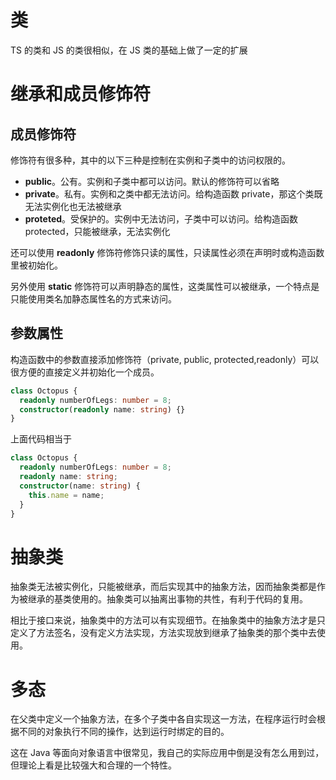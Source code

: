 # 类

TS 的类和 JS 的类很相似，在 JS 类的基础上做了一定的扩展

# 继承和成员修饰符

## 成员修饰符

修饰符有很多种，其中的以下三种是控制在实例和子类中的访问权限的。

- **public**。公有。实例和子类中都可以访问。默认的修饰符可以省略
- **private**。私有。实例和之类中都无法访问。给构造函数 private，那这个类既无法实例化也无法被继承
- **proteted**。受保护的。实例中无法访问，子类中可以访问。给构造函数 protected，只能被继承，无法实例化

还可以使用 **readonly** 修饰符修饰只读的属性，只读属性必须在声明时或构造函数里被初始化。

另外使用 **static** 修饰符可以声明静态的属性，这类属性可以被继承，一个特点是只能使用类名加静态属性名的方式来访问。

## 参数属性

构造函数中的参数直接添加修饰符（private, public, protected,readonly）可以很方便的直接定义并初始化一个成员。

```typescript
class Octopus {
  readonly numberOfLegs: number = 8;
  constructor(readonly name: string) {}
}
```

上面代码相当于

```typescript
class Octopus {
  readonly numberOfLegs: number = 8;
  readonly name: string;
  constructor(name: string) {
    this.name = name;
  }
}
```

# 抽象类

抽象类无法被实例化，只能被继承，而后实现其中的抽象方法，因而抽象类都是作为被继承的基类使用的。抽象类可以抽离出事物的共性，有利于代码的复用。

相比于接口来说，抽象类中的方法可以有实现细节。在抽象类中的抽象方法才是只定义了方法签名，没有定义方法实现，方法实现放到继承了抽象类的那个类中去使用。

# 多态

在父类中定义一个抽象方法，在多个子类中各自实现这一方法，在程序运行时会根据不同的对象执行不同的操作，达到运行时绑定的目的。

这在 Java 等面向对象语言中很常见，我自己的实际应用中倒是没有怎么用到过，但理论上看是比较强大和合理的一个特性。
